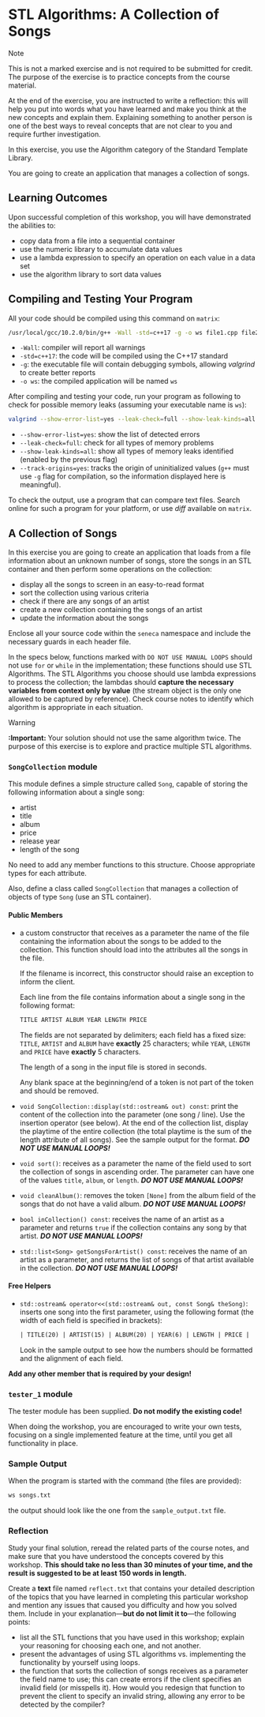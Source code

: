 # STL Algorithms: A Collection of Songs

> [!NOTE]
> This is not a marked exercise and is not required to be submitted for credit. The purpose of the exercise is to practice concepts from the course material.
>
> At the end of the exercise, you are instructed to write a reflection: this will help you put into words what you have learned and make you think at the new concepts and explain them.  Explaining something to another person is one of the best ways to reveal concepts that are not clear to you and require further investigation.

In this exercise, you use the Algorithm category of the Standard Template Library.

You are going to create an application that manages a collection of songs.


## Learning Outcomes

Upon successful completion of this workshop, you will have demonstrated the abilities to:

- copy data from a file into a sequential container
- use the numeric library to accumulate data values
- use a lambda expression to specify an operation on each value in a data set
- use the algorithm library to sort data values



## Compiling and Testing Your Program

All your code should be compiled using this command on `matrix`:

```bash
/usr/local/gcc/10.2.0/bin/g++ -Wall -std=c++17 -g -o ws file1.cpp file2.cpp ...
```

- `-Wall`: compiler will report all warnings
- `-std=c++17`: the code will be compiled using the C++17 standard
- `-g`: the executable file will contain debugging symbols, allowing *valgrind* to create better reports
- `-o ws`: the compiled application will be named `ws`

After compiling and testing your code, run your program as following to check for possible memory leaks (assuming your executable name is `ws`):

```bash
valgrind --show-error-list=yes --leak-check=full --show-leak-kinds=all --track-origins=yes ws
```

- `--show-error-list=yes`: show the list of detected errors
- `--leak-check=full`: check for all types of memory problems
- `--show-leak-kinds=all`: show all types of memory leaks identified (enabled by the previous flag)
- `--track-origins=yes`: tracks the origin of uninitialized values (`g++` must use `-g` flag for compilation, so the information displayed here is meaningful).

To check the output, use a program that can compare text files.  Search online for such a program for your platform, or use *diff* available on `matrix`.




## A Collection of Songs

In this exercise you are going to create an application that loads from a file information about an unknown number of songs, store the songs in an STL container and then perform some operations on the collection:

- display all the songs to screen in an easy-to-read format
- sort the collection using various criteria
- check if there are any songs of an artist
- create a new collection containing the songs of an artist
- update the information about the songs

Enclose all your source code within the `seneca` namespace and include the necessary guards in each header file.

In the specs below, functions marked with `DO NOT USE MANUAL LOOPS` should not use `for` or `while` in the implementation; these functions should use STL Algorithms.  The STL Algorithms you choose should use lambda expressions to process the collection; the lambdas should **capture the necessary variables from context only by value** (the stream object is the only one allowed to be captured by reference). Check course notes to identify which algorithm is appropriate in each situation.

> [!WARNING]
> **:Important:** Your solution should not use the same algorithm twice.  The purpose of this exercise is to explore and practice multiple STL algorithms.


### `SongCollection` module

This module defines a simple structure called `Song`, capable of storing the following information about a single song:

- artist
- title
- album
- price
- release year
- length of the song

No need to add any member functions to this structure. Choose appropriate types for each attribute.

Also, define a class called `SongCollection` that manages a collection of objects of type `Song` (use an STL container).


#### Public Members

- a custom constructor that receives as a parameter the name of the file containing the information about the songs to be added to the collection. This function should load into the attributes all the songs in the file.

  If the filename is incorrect, this constructor should raise an exception to inform the client.

  Each line from the file contains information about a single song in the following format:

  ```txt
  TITLE ARTIST ALBUM YEAR LENGTH PRICE
  ```

  The fields are not separated by delimiters; each field has a fixed size: `TITLE`, `ARTIST` and `ALBUM` have **exactly** 25 characters; while `YEAR`, `LENGTH` and `PRICE` have **exactly** 5 characters.

  The length of a song in the input file is stored in seconds.

  Any blank space at the beginning/end of a token is not part of the token and should be removed.

- `void SongCollection::display(std::ostream& out) const`: print the content of the collection into the parameter (one song / line). Use the insertion operator (see below). At the end of the collection list, display the playtime of the entire collection (the total playtime is the sum of the length attribute of all songs). See the sample output for the format. ***DO NOT USE MANUAL LOOPS!***

- `void sort()`: receives as a parameter the name of the field used to sort the collection of songs in ascending order. The parameter can have one of the values `title`, `album`, or `length`.  ***DO NOT USE MANUAL LOOPS!***

- `void cleanAlbum()`: removes the token `[None]` from the album field of the songs that do not have a valid album.  ***DO NOT USE MANUAL LOOPS!***

- `bool inCollection() const`: receives the name of an artist as a parameter and returns `true` if the collection contains any song by that artist.  ***DO NOT USE MANUAL LOOPS!***

- `std::list<Song> getSongsForArtist() const`: receives the name of an artist as a parameter, and returns the list of songs of that artist available in the collection.  ***DO NOT USE MANUAL LOOPS!***


#### Free Helpers

- `std::ostream& operator<<(std::ostream& out, const Song& theSong)`: inserts one song into the first parameter, using the following format (the width of each field is specified in brackets):

  ```txt
  | TITLE(20) | ARTIST(15) | ALBUM(20) | YEAR(6) | LENGTH | PRICE |
  ```

  Look in the sample output to see how the numbers should be formatted and the alignment of each field.

**Add any other member that is required by your design!**





### `tester_1` module

The tester module has been supplied. **Do not modify the existing code!**

When doing the workshop, you are encouraged to write your own tests, focusing on a single implemented feature at the time, until you get all functionality in place.





### Sample Output

When the program is started with the command (the files are provided):

```bash
ws songs.txt
```

the output should look like the one from the `sample_output.txt` file.






### Reflection

Study your final solution, reread the related parts of the course notes, and make sure that you have understood the concepts covered by this workshop. **This should take no less than 30 minutes of your time, and the result is suggested to be at least 150 words in length.**

Create a **text** file named `reflect.txt` that contains your detailed description of the topics that you have learned in completing this particular workshop and mention any issues that caused you difficulty and how you solved them. Include in your explanation—**but do not limit it to**—the following points:

- list all the STL functions that you have used in this workshop; explain your reasoning for choosing each one, and not another.
- present the advantages of using STL algorithms vs. implementing the functionality by yourself using loops.
- the function that sorts the collection of songs receives as a parameter the field name to use; this can create errors if the client specifies an invalid field (or misspells it). How would you redesign that function to prevent the client to specify an invalid string, allowing any error to be detected by the compiler?
